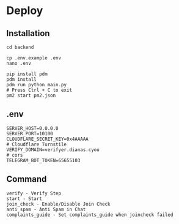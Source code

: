 # Deploy

## Installation

```shell
cd backend

cp .env.example .env
nano .env

pip install pdm
pdm install
pdm run python main.py
# Press Ctrl + C to exit
pm2 start pm2.json
```

## .env

```dotenv
SERVER_HOST=0.0.0.0
SERVER_PORT=10100
CLOUDFLARE_SECRET_KEY=0x4AAAAA
# Cloudflare Turnstile
VERIFY_DOMAIN=verifyer.dianas.cyou
# cors
TELEGRAM_BOT_TOKEN=65655103
```

## Command

```shell
verify - Verify Step
start - Start
join_check - Enable/Disable Join Check
anti_spam - Anti Spam in Chat
complaints_guide - Set complaints_guide when joincheck failed
```